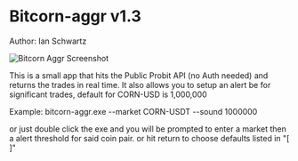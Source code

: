 # Bitcorn-aggr v1.3
Author: Ian Schwartz

![Bitcorn Aggr Screenshot](https://i.imgur.com/zb671dO.png)

This is a small app that hits the Public Probit API (no Auth needed) and returns the trades in real time. It also allows you to setup an alert be for significant trades, default for CORN-USD is 1,000,000

Example: bitcorn-aggr.exe --market CORN-USDT --sound 1000000

or just double click the exe and you will be prompted to enter a market then a alert threshold for said coin pair. or hit return to choose defaults listed in "[ ]"

